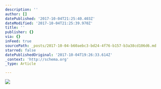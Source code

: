 ```yaml
---
description: ''
author: []
datePublished: '2017-10-04T21:25:40.403Z'
dateModified: '2017-10-04T21:25:39.970Z'
title: ''
publisher: {}
via: {}
inFeed: true
sourcePath: _posts/2017-10-04-b60aebc3-bd24-4f76-b157-b3a38cd106d6.md
starred: false
datePublishedOriginal: '2017-10-04T19:26:33.614Z'
_context: 'http://schema.org'
_type: Article

---
```

![](https://the-grid-user-content.s3-us-west-2.amazonaws.com/4bf72bb2-d6b2-4fa3-a097-a65eca037c02.jpg)